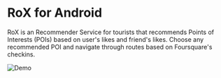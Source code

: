RoX for Android
===============

RoX is an Recommender Service for tourists that recommends Points of Interests (POIs) based on user's likes and friend's likes. Choose any recommended POI and navigate through routes based on Foursquare's checkins.

![Demo](https://dl.dropboxusercontent.com/u/1995295/img/gray-fox/promo.png)